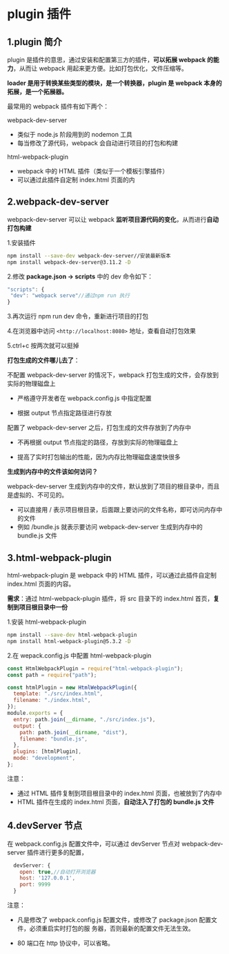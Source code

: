 # plugin 插件

## 1.plugin 简介

plugin 是插件的意思，通过安装和配置第三方的插件，**可以拓展 webpack 的能力**，从而让 webpack 用起来更方便。比如打包优化，文件压缩等。

**loader 是用于转换某些类型的模块，是一个转换器，plugin 是 webpack 本身的拓展，是一个拓展器。**

最常用的 webpack 插件有如下两个：

webpack-dev-server

- 类似于 node.js 阶段用到的 nodemon 工具
- 每当修改了源代码，webpack 会自动进行项目的打包和构建

html-webpack-plugin

- webpack 中的 HTML 插件（类似于一个模板引擎插件）
- 可以通过此插件自定制 index.html 页面的内

## 2.webpack-dev-server

webpack-dev-server 可以让 webpack **监听项目源代码的变化**，从而进行**自动打包构建**

1.安装插件

```bash
npm install --save-dev webpack-dev-server//安装最新版本
npm install webpack-dev-server@3.11.2 -D
```

2.修改 **package.json -> scripts** 中的 dev 命令如下：

```js
"scripts": {
 "dev": "webpack serve"//通过npm run 执行
}
```

3.再次运行 npm run dev 命令，重新进行项目的打包

4.在浏览器中访问 `<http://localhost:8080>` 地址，查看自动打包效果

5.ctrl+c 按两次就可以挺掉

**打包生成的文件哪儿去了**：

不配置 webpack-dev-server 的情况下，webpack 打包生成的文件，会存放到实际的物理磁盘上

- 严格遵守开发者在 webpack.config.js 中指定配置

- 根据 output 节点指定路径进行存放

配置了 webpack-dev-server 之后，打包生成的文件存放到了内存中

- 不再根据 output 节点指定的路径，存放到实际的物理磁盘上

- 提高了实时打包输出的性能，因为内存比物理磁盘速度快很多

**生成到内存中的文件该如何访问？**

webpack-dev-server 生成到内存中的文件，默认放到了项目的根目录中，而且是虚拟的、不可见的。

- 可以直接用 / 表示项目根目录，后面跟上要访问的文件名称，即可访问内存中的文件
- 例如 /bundle.js 就表示要访问 webpack-dev-server 生成到内存中的 bundle.js 文件

## 3.html-webpack-plugin

html-webpack-plugin 是 webpack 中的 HTML 插件，可以通过此插件自定制 index.html 页面的内容。

**需求**：通过 html-webpack-plugin 插件，将 src 目录下的 index.html 首页，**复制到项目根目录中一份**

1.安装 html-webpack-plugin

```bash
npm install --save-dev html-webpack-plugin
npm install html-webpack-plugin@5.3.2 -D
```

2.在 wepack.config.js 中配置 html-webpack-plugin

```js
const HtmlWebpackPlugin = require("html-webpack-plugin");
const path = require("path");

const htmlPlugin = new HtmlWebpackPlugin({
  template: "./src/index.html",
  filename: "./index.html",
});
module.exports = {
  entry: path.join(__dirname, "./src/index.js"),
  output: {
    path: path.join(__dirname, "dist"),
    filename: "bundle.js",
  },
  plugins: [htmlPlugin],
  mode: "development",
};
```

注意：

- 通过 HTML 插件复制到项目根目录中的 index.html 页面，也被放到了内存中
- HTML 插件在生成的 index.html 页面，**自动注入了打包的 bundle.js 文件**

## 4.devServer 节点

在 webpack.config.js 配置文件中，可以通过 devServer 节点对 webpack-dev-server 插件进行更多的配置，

```js
  devServer: {
    open: true,//自动打开浏览器
    host: '127.0.0.1',
    port: 9999
  }
```

注意：

- 凡是修改了 webpack.config.js 配置文件，或修改了 package.json 配置文件，必须重启实时打包的服 务器，否则最新的配置文件无法生效。

- 80 端口在 http 协议中，可以省略。
